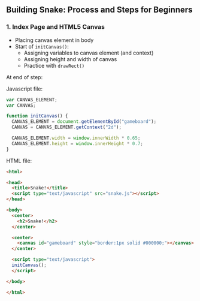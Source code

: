 ## Building Snake: Process and Steps for Beginners

### 1. Index Page and HTML5 Canvas

* Placing canvas element in body
* Start of `initCanvas()`:
    * Assigning variables to canvas element (and context)
    * Assigning height and width of canvas
    * Practice with `drawRect()`

At end of step:

Javascript file:
```javascript
var CANVAS_ELEMENT;
var CANVAS;

function initCanvas() {
  CANVAS_ELEMENT = document.getElementById("gameboard");
  CANVAS = CANVAS_ELEMENT.getContext("2d");

  CANVAS_ELEMENT.width = window.innerWidth * 0.65;
  CANVAS_ELEMENT.height = window.innerHeight * 0.7;
}
```

HTML file:
```html
<html>

<head>
  <title>Snake!</title>
  <script type="text/javascript" src="snake.js"></script>
</head>

<body>
  <center>
    <h2>Snake!</h2>
  </center>

  <center>
    <canvas id="gameboard" style="border:1px solid #000000;"></canvas>
  </center>

  <script type="text/javascript">
  initCanvas();
  </script>

</body>

</html>
```
